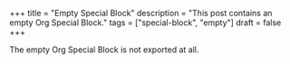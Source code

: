 +++
title = "Empty Special Block"
description = "This post contains an empty Org Special Block."
tags = ["special-block", "empty"]
draft = false
+++

The empty Org Special Block is not exported at all.
